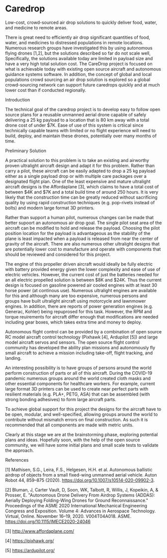 # Caredrop
Low-cost, crowd-sourced air drop solutions to quickly deliver food, water, and medicine to remote areas.

There is great need to efficiently air drop significant quantities of food, water, and medicines to distressed populations in remote locations. Numerous research groups have investigated this by using autonomous flying drones [1,2], but the solutions described so far do not scale well, Specifically, the solutions available today are limited in payload size and have a very high total solution cost. The CareDrop project is focused on what is achievable today with existing open source aircraft and autonomous guidance systems software. In addition, the concept of global and local populations crowd sourcing an air drop solution is explored so a global crowd-sourcing network can support future caredrops quickly and at much lower cost than if conducted regionally.

Introduction

The technical goal of the caredrop project is to develop easy to follow open source plans for a reusable unmanned aerial drone capable of safely delivering a 25 kg payload to a location that is 80 km away with a total drone cost of under $7K. Ease of use of this system is crtiical since technically capable teams with limited or no flight experience will need to build, deploy, and maintain these drones, potentially over many months of time.

Preliminary Solution

A practical solution to this problem is to take an existing and airworthy proven ultralight aircraft design and adapt it for this problem. Rather than carry a pilot, these aircraft can be easily adapted to drop a 25 kg payload either as a single payload drop or with multiple care packages over a designated flight plan. One of the least expensive and mature ultralight aircraft designs is the Affordaplane [3], which claims to have a total cost of between $4K and $7K and a total build time of around 250 hours. It is very likely that the construction time can be greatly reduced without sacrificing quality by using rapid construction techniques (e.g. pop-rivets instead of bolts) and modern large format 3D printers.

Rather than support a human pilot, numerous changes can be made that better supoort an autonomous air drop goal. The single pilot seat area of the aircraft can be modified to hold and release the payload. Choosing the pilot position location for the payload is advantageous as the stability of the plane is least impacted when a payload is released from near the center of gravity of the aircraft. There are also numerous other ultralight designs that are potentially lower cost to manufacture and operate with components that should be reviewed and considered for this project.

The engine of this propeller driven aircraft would ideally be fully electric with battery provided energy given the lower complexity and ease of use of electric vehicles. However, the current cost of just the batteries needed for an all electric propelled solution is between $8K and $24K. Thus the current design is focused on gasoline powered air cooled engines with at least 30 horse power (at continous use). Numerous ultralight engines are available for this and although many are too expensive, numerous persons and groups have built ultralight aircraft using motorcycle and lawnmower engines. In addition, there are reports of power generation engines (e.g. Generac, Kohler) being repuprosed for this task. However, the RPM and torque reuirements for aircraft differ enough that modifications are needed including gear boxes, which takes extra time and money to deploy.

Autonomous flight control can be provided by a combination of open source RC model aircraft control technology (Pixhawk [4], Ardupilot [5]) and large model aircraft servos and sensors. The open source flight control community has developed the ability plan missions and autonomously fly small aircraft to achieve a mission including take-off, flight tracking, and landing.

An interesting possibility is to have groups of persons around the world perform construction of parts or all of this aircraft. During the COVID-19 pandemic numerous groups around the world created cloth masks and other essential components for healthcare workers. For example, current large format 3D printers can be used to create near perfect parts with resilient materials (e.g. PLA+, PETG, ASA) that can be assembled (with strong bonding adhesives) to form large aircraft parts. 

To achieve global support for this project the designs for the aircraft have to be open, modular, and well-specified, allowing groups around the world to contribute without mismatch errors on final construction. As such it is recommended that all components are made with metric units.

Clearly at this stage we are at the brainstorming phase, exploring potential plans and ideas. Hopefully soon, with the help of the open source community, we will have some initial plans and small scale tests to validate the approach.

References

[1] Mathisen, S.G., Leira, F.S., Helgesen, H.H. et al. Autonomous ballistic airdrop of objects from a small fixed-wing unmanned aerial vehicle. Auton Robot 44, 859–875 (2020). https://doi.org/10.1007/s10514-020-09902-3.

[2] Bluman, J, Carter Vault, D, Soon, WK, Talbott, R, Willis, J, Kopeikin, A, & Prosser, E. "Autonomous Drone Delivery From Airdrop Systems (ADDAS): Aerially Deploying Folding-Wing Drones for Ground Reconnaissance." Proceedings of the ASME 2020 International Mechanical Engineering Congress and Exposition. Volume 4: Advances in Aerospace Technology. Virtual, Online. November 16–19, 2020. V004T04A018. ASME. https://doi.org/10.1115/IMECE2020-24046

[3] http://www.affordaplane.com/

[4] https://pixhawk.org/

[5] https://ardupilot.org/
